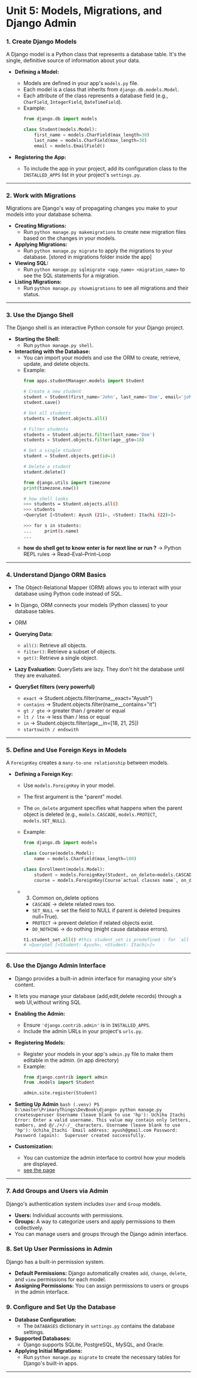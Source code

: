 # Unit 5: Models, Migrations, and Django Admin

### 1. Create Django Models

A Django model is a Python class that represents a database table. It's the single, definitive source of information about your data.

-   **Defining a Model:**
    -   Models are defined in your app's `models.py` file.
    -   Each model is a class that inherits from `django.db.models.Model`.
    -   Each attribute of the class represents a database field (e.g., `CharField`, `IntegerField`, `DateTimeField`).
    -   Example:
        ```python
        from django.db import models

        class Student(models.Model):
            first_name = models.CharField(max_length=30)
            last_name = models.CharField(max_length=30)
            email = models.EmailField()
        ```

-   **Registering the App:**
    -   To include the app in your project, add its configuration class to the `INSTALLED_APPS` list in your project's `settings.py`.

---

### 2. Work with Migrations

Migrations are Django's way of propagating changes you make to your models into your database schema.

-   **Creating Migrations:**
    -   Run `python manage.py makemigrations` to create new migration files based on the changes in your models.
-   **Applying Migrations:**
    -   Run `python manage.py migrate` to apply the migrations to your database. [stored in migrations folder inside the app]
-   **Viewing SQL:**
    -   Run `python manage.py sqlmigrate <app_name> <migration_name>` to see the SQL statements for a migration.
-   **Listing Migrations:**
    -   Run `python manage.py showmigrations` to see all migrations and their status.

---

### 3. Use the Django Shell

The Django shell is an interactive Python console for your Django project.

-   **Starting the Shell:**
    -   Run `python manage.py shell`.
-   **Interacting with the Database:**
    -   You can import your models and use the ORM to create, retrieve, update, and delete objects.
    -   Example:
        ```python
        from apps.studentManager.models import Student

        # Create a new student
        student = Student(first_name='John', last_name='Doe', email='john.doe@example.com')
        student.save()

        # Get all students
        students = Student.objects.all()

        # Filter students
        students = Student.objects.filter(last_name='Doe')
        students = Student.objects.filter(age__gte=18)

        # Get a single student
        student = Student.objects.get(id=1)

        # Delete a student
        student.delete()

        from django.utils import timezone
        print(timezone.now())
        ```
        ```bash
        # how shell looks
        >>> students = Student.objects.all()
        >>> students
        <QuerySet [<Student: Ayush (21)>, <Student: Itachi (22)>]>

        >>> for s in students:
        ...     print(s.name)
        ...
        ```
    - **how do shell get to know enter is for next line or run ?** -> Python REPL rules -> Read–Eval–Print–Loop

---

### 4. Understand Django ORM Basics

- The Object-Relational Mapper (ORM) allows you to interact with your database using Python code instead of SQL.
- In Django, ORM connects your models (Python classes) to your database tables.

- ORM 

-   **Querying Data:**
    -   `all()`: Retrieve all objects.
    -   `filter()`: Retrieve a subset of objects.
    -   `get()`: Retrieve a single object.
-   **Lazy Evaluation:** QuerySets are lazy. They don't hit the database until they are evaluated.

-   **QuerySet filters (very powerful)**
    - `exact` → Student.objects.filter(name__exact="Ayush")
    - `contains` → Student.objects.filter(name__contains="it")
    - `gt / gte` → greater than / greater or equal
    - `lt / lte` → less than / less or equal
    - `in` → Student.objects.filter(age__in=[18, 21, 25])
    - `startswith / endswith`

---

### 5. Define and Use Foreign Keys in Models

A `ForeignKey` creates a `many-to-one relationship` between models.

-   **Defining a Foreign Key:**
    -   Use `models.ForeignKey` in your model.
    -   The first argument is the "parent" model.
    -   The `on_delete` argument specifies what happens when the parent object is deleted (e.g., `models.CASCADE`, `models.PROTECT`, `models.SET_NULL`).
    -   Example:
        ```python
        from django.db import models

        class Course(models.Model):
            name = models.CharField(max_length=100)

        class Enrollment(models.Model):
            student = models.ForeignKey(Student, on_delete=models.CASCADE)
            course = models.ForeignKey(Course`actual classes name`, on_delete=models.CASCADE)
        ```

    - 3. Common on_delete options
        - `CASCADE` → delete related rows too.
        - `SET_NULL` → set the field to NULL if parent is deleted (requires null=True).
        - `PROTECT` → prevent deletion if related objects exist.
        - `DO_NOTHING` → do nothing (might cause database errors).

        ```python
        t1.student_set.all() #this student_set is predefined : for `all Student objects that point to this Teacher.`
        # <QuerySet [<Student: Ayush>, <Student: Itachi>]>
        ```

---

### 6. Use the Django Admin Interface

- Django provides a built-in admin interface for managing your site's content.
- It lets you manage your database (add,edit,delete records) through a web UI,without writing SQL

-   **Enabling the Admin:**
    -   Ensure `'django.contrib.admin'` is in `INSTALLED_APPS`.
    -   Include the admin URLs in your project's `urls.py`.
-   **Registering Models:**
    -   Register your models in your app's `admin.py` file to make them editable in the admin. (in app directory)
    -   Example:
        ```python
        from django.contrib import admin
        from .models import Student

        admin.site.register(Student)
        ```

    
-   **Setting Up Admin**
        ```bash
            (.venv) PS D:\master\PrimaryThings\DevBook\django> python manage.py createsuperuser
            Username (leave blank to use 'hp'): Uchiha Itachi
            Error: Enter a valid username. This value may contain only letters, numbers, and @/./+/-/_ characters.
            Username (leave blank to use 'hp'): Uchiha_Itachi 
            Email address: ayush@gmail.com
            Password: 
            Password (again): 
            Superuser created successfully.
        ```

    
-   **Customization:**
    -   You can customize the admin interface to control how your models are displayed.
    - [see the page](./custom_admin_UI.md)

---

### 7. Add Groups and Users via Admin

Django's authentication system includes `User` and `Group` models.

-   **Users:** Individual accounts with permissions.
-   **Groups:** A way to categorize users and apply permissions to them collectively.
-   You can manage users and groups through the Django admin interface.

### 8. Set Up User Permissions in Admin

Django has a built-in permission system.

-   **Default Permissions:** Django automatically creates `add`, `change`, `delete`, and `view` permissions for each model.
-   **Assigning Permissions:** You can assign permissions to users or groups in the admin interface.

### 9. Configure and Set Up the Database

-   **Database Configuration:**
    -   The `DATABASES` dictionary in `settings.py` contains the database settings.
-   **Supported Databases:**
    -   Django supports SQLite, PostgreSQL, MySQL, and Oracle.
-   **Applying Initial Migrations:**
    -   Run `python manage.py migrate` to create the necessary tables for Django's built-in apps.

---